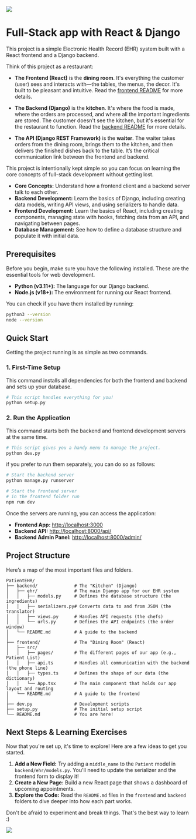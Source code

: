 <img src="https://media4.giphy.com/media/v1.Y2lkPTc5MGI3NjExb2h5bHV5Z3NzMGFhYzZjMTVhcnhqcTMyenNwbjFwbmtxZnVhaXJ4NSZlcD12MV9pbnRlcm5hbF9naWZfYnlfaWQmY3Q9Zw/BMaE0wCQhcJj2/giphy.gif" />

# Full-Stack app with React & Django

This project is a simple Electronic Health Record (EHR) system built with a React frontend and a Django backend.

Think of this project as a restaurant:

- **The Frontend (React)** is the **dining room**. It's everything the customer (user) sees and interacts with—the tables, the menus, the decor. It's built to be pleasant and intuitive. Read the [frontend README](frontend/README.md) for more details.

- **The Backend (Django)** is the **kitchen**. It's where the food is made, where the orders are processed, and where all the important ingredients are stored. The customer doesn't see the kitchen, but it's essential for the restaurant to function. Read the [backend README](backend/README.md) for more details.

- **The API (Django REST Framework)** is the **waiter**. The waiter takes orders from the dining room, brings them to the kitchen, and then delivers the finished dishes back to the table. It’s the critical communication link between the frontend and backend.

This project is intentionally kept simple so you can focus on learning the core concepts of full-stack development without getting lost.

- **Core Concepts:** Understand how a frontend client and a backend server talk to each other.
- **Backend Development:** Learn the basics of Django, including creating data models, writing API views, and using serializers to handle data.
- **Frontend Development:** Learn the basics of React, including creating components, managing state with hooks, fetching data from an API, and navigating between pages.
- **Database Management:** See how to define a database structure and populate it with initial data.

## Prerequisites

Before you begin, make sure you have the following installed. These are the essential tools for web development.

- **Python (v3.11+):** The language for our Django backend.
- **Node.js (v18+):** The environment for running our React frontend.

You can check if you have them installed by running:

```bash
python3 --version
node --version
```

## Quick Start

Getting the project running is as simple as two commands.

### 1. First-Time Setup

This command installs all dependencies for both the frontend and backend and sets up your database.

```bash
# This script handles everything for you!
python setup.py
```

### 2. Run the Application

This command starts both the backend and frontend development servers at the same time.

```bash
# This script gives you a handy menu to manage the project.
python dev.py
```

if you prefer to run them separately, you can do so as follows:

```bash
# Start the backend server
python manage.py runserver

# Start the frontend server
# in the frontend folder run
npm run dev
```

Once the servers are running, you can access the application:

- **Frontend App:** [http://localhost:3000](http://localhost:3000)
- **Backend API:** [http://localhost:8000/api/](http://localhost:8000/api/)
- **Backend Admin Panel:** [http://localhost:8000/admin/](http://localhost:8000/admin/)

## Project Structure

Here’s a map of the most important files and folders.

```
PatientEHR/
├── backend/              # The "Kitchen" (Django)
│   ├── ehr/              # The main Django app for our EHR system
│   │   ├── models.py     # Defines the database structure (the ingredients)
│   │   ├── serializers.py# Converts data to and from JSON (the translator)
│   │   ├── views.py      # Handles API requests (the chefs)
│   │   └── urls.py       # Defines the API endpoints (the order window)
│   └── README.md         # A guide to the backend
│
├── frontend/             # The "Dining Room" (React)
│   ├── src/
│   │   ├── pages/        # The different pages of our app (e.g., Patient List)
│   │   ├── api.ts        # Handles all communication with the backend (the phone line)
│   │   ├── types.ts      # Defines the shape of our data (the dictionary)
│   │   └── App.tsx       # The main component that holds our app layout and routing
│   └── README.md         # A guide to the frontend
│
├── dev.py                # Development scripts
├── setup.py              # The initial setup script
└── README.md             # You are here!
```

## Next Steps & Learning Exercises

Now that you're set up, it's time to explore! Here are a few ideas to get you started.

1.  **Add a New Field:** Try adding a `middle_name` to the `Patient` model in `backend/ehr/models.py`. You'll need to update the serializer and the frontend form to display it!
2.  **Create a New Page:** Build a new React page that shows a dashboard of upcoming appointments.
3.  **Explore the Code:** Read the `README.md` files in the `frontend` and `backend` folders to dive deeper into how each part works.

Don't be afraid to experiment and break things. That's the best way to learn :)

<img src="https://media.giphy.com/media/v1.Y2lkPTc5MGI3NjExaHNhdzZ2M3FkbnY4NHdsdHBwb3M3bTh0b3NxajducGphcjNqaDFnMSZlcD12MV9naWZzX3RyZW5kaW5nJmN0PWc/J1YFTAeTT3UAxnl6Bx/giphy.gif" />
